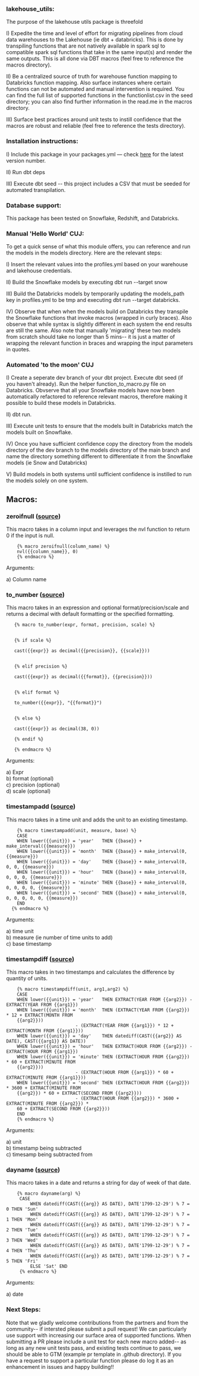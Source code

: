 ### lakehouse_utils:

The purpose of the lakehouse utils package is threefold 

I) Expedite the time and level of effort for migrating pipelines from cloud data warehouses to the Lakehouse  (ie dbt + databricks). This is done by transpiling functions that are not natively available in spark sql to compatible spark sql functions that take in the same input(s) and render the same outputs. This is all done via DBT macros (feel free to reference the macros directory).  

II) Be a centralized source of truth for warehouse function mapping to Databricks function mapping. Also surface instances where certain functions can not be automated and manual intervention is required. You can find the full list of supported functions in the functionlist.csv in the seed directory; you can also find further information in the read.me in the macros directory.  

III) Surface best practices around unit tests to instill confidence that the macros are robust and reliable (feel free to reference the tests directory). 

### Installation instructions:

I) Include this package in your packages.yml — check [here](https://github.com/rlsalcido24/lakehouse_utils/releases/tag/v0.1.1) for the latest version number.

II) Run dbt deps

III) Execute dbt seed -- this project includes a CSV that must be seeded for automated transpilation.

### Database support:

This package has been tested on Snowflake, Redshift, and Databricks.

### Manual 'Hello World' CUJ:  

To get a quick sense of what this module offers, you can reference and run the models in the models directory. Here are the relevant steps:  

I) Insert the relevant values into the profiles.yml based on your warehouse and lakehouse credentials.

II) Build the Snowflake models by executing dbt run --target snow 

III) Build the Databricks models by temporarily updating the models_path key in profiles.yml to be tmp and executing dbt run --target databricks.

IV) Observe that when when the models build on Databricks they transpile the Snowflake functions that invoke macros (wrapped in curly braces). Also observe that while syntax is slightly different in each system the end results are still the same. Also note that manually 'migrating' these two models from scratch should take no longer than 5 mins-- it is just a matter of wrapping the relevant function in braces and wrapping the input parameters in quotes. 

### Automated 'to the moon' CUJ 

I) Create a seperate dev branch of your dbt project. Execute dbt seed (if you haven't already). Run the helper function_to_macro.py file on Databricks. Obvserve that all your Snowflake models have now been automatically refactored to reference relevant macros, therefore making it possible to build these models in Databricks.

II) dbt run.

III) Execute unit tests to ensure that the models built in Databricks match the models built on Snowflake.

IV) Once you have sufficient confidence copy the directory from the models directory of the dev branch to the models directory of the main branch and name the directory something different to differentiate it from the Snowflake models (ie Snow and Databricks) 

V) Build models in both systems until sufficient confidence is instilled to run the models solely on one system.

## Macros:

### zeroifnull ([source](https://github.com/rlsalcido24/lakehouse_utils/blob/main/macros/zeroifnull.sql))

This macro takes in a column input and leverages the nvl function to return 0 if the input is null.
```
    {% macro zeroifnull(column_name) %}
    nvl({{column_name}}, 0)
    {% endmacro %}
```

Arguments:

a) Column name

### to_number ([source](https://github.com/rlsalcido24/lakehouse_utils/blob/main/macros/to_number.sql))

This macro takes in an expression and optional format/precision/scale and returns a decimal with default formatting or the specified formatting.
```
   {% macro to_number(expr, format, precision, scale) %}


   {% if scale %}

   cast({{expr}} as decimal({{precision}}, {{scale}}))


   {% elif precision %}

   cast({{expr}} as decimal({{format}}, {{precision}}))


   {% elif format %}

   to_number({{expr}}, "{{format}}")


   {% else %}

   cast({{expr}} as decimal(38, 0))

   {% endif %}	

   {% endmacro %}
```

Arguments:

a) Expr <br>
b) format (optional) <br>
c) precision (optional) <br>
d) scale (optional) 

### timestampadd ([source](https://github.com/rlsalcido24/lakehouse_utils/blob/main/macros/timestampadd.sql))

This macro takes in a time unit and adds the unit to an existing timestamp. 
```
    {% macro timestampadd(unit, measure, base) %}
    CASE 
    WHEN lower({{unit}}) = 'year'   THEN {{base}} + make_interval({{measure}})
    WHEN lower({{unit}}) = 'month'  THEN {{base}} + make_interval(0, {{measure}})
    WHEN lower({{unit}}) = 'day'    THEN {{base}} + make_interval(0, 0, 0, {{measure}})
    WHEN lower({{unit}}) = 'hour'   THEN {{base}} + make_interval(0, 0, 0, 0, {{measure}})
    WHEN lower({{unit}}) = 'minute' THEN {{base}} + make_interval(0, 0, 0, 0, 0, {{measure}})
    WHEN lower({{unit}}) = 'second' THEN {{base}} + make_interval(0, 0, 0, 0, 0, 0, {{measure}})
    END
  {% endmacro %}
```

Arguments:

a) time unit <br>
b) measure (ie number of time units to add) <br>
c) base timestamp

### timestampdiff ([source](https://github.com/rlsalcido24/lakehouse_utils/blob/main/macros/timestampdiff.sql))

This macro takes in two timestamps and calculates the difference by quantity of units.
```
    {% macro timestampdiff(unit, arg1,arg2) %}
    CASE 
    WHEN lower({{unit}}) = 'year'   THEN EXTRACT(YEAR FROM {{arg2}}) - EXTRACT(YEAR FROM {{arg1}})
    WHEN lower({{unit}}) = 'month'  THEN (EXTRACT(YEAR FROM {{arg2}}) * 12 + EXTRACT(MONTH FROM 
    {{arg2}}))
                          - (EXTRACT(YEAR FROM {{arg1}}) * 12 + EXTRACT(MONTH FROM {{arg1}}))
    WHEN lower({{unit}}) = 'day'    THEN datediff(CAST({{arg2}} AS DATE), CAST({{arg1}} AS DATE))
    WHEN lower({{unit}}) = 'hour'   THEN EXTRACT(HOUR FROM {{arg2}}) - EXTRACT(HOUR FROM {{arg1}})
    WHEN lower({{unit}}) = 'minute' THEN (EXTRACT(HOUR FROM {{arg2}}) * 60 + EXTRACT(MINUTE FROM 
    {{arg2}}))
                          - (EXTRACT(HOUR FROM {{arg1}}) * 60 + EXTRACT(MINUTE FROM {{arg1}}))
    WHEN lower({{unit}}) = 'second' THEN (EXTRACT(HOUR FROM {{arg2}}) * 3600 + EXTRACT(MINUTE FROM 
    {{arg2}}) * 60 + EXTRACT(SECOND FROM {{arg2}}))
                          - (EXTRACT(HOUR FROM {{arg2}}) * 3600 + EXTRACT(MINUTE FROM {{arg2}}) * 
    60 + EXTRACT(SECOND FROM {{arg2}}))
    END
    {% endmacro %}
```

Arguments:

a) unit <br>
b) timestamp being subtracted <br>
c) timesamp being subtracted from

### dayname ([source](https://github.com/rlsalcido24/lakehouse_utils/blob/main/macros/dayname.sql))

This macro takes in a date and returns a string for day of week of that date.
```
    {% macro dayname(arg) %}
     CASE 
         WHEN datediff(CAST({{arg}} AS DATE), DATE'1799-12-29') % 7 = 0 THEN 'Sun'
         WHEN datediff(CAST({{arg}} AS DATE), DATE'1799-12-29') % 7 = 1 THEN 'Mon'
         WHEN datediff(CAST({{arg}} AS DATE), DATE'1799-12-29') % 7 = 2 THEN 'Tue'
         WHEN datediff(CAST({{arg}} AS DATE), DATE'1799-12-29') % 7 = 3 THEN 'Wed'
         WHEN datediff(CAST({{arg}} AS DATE), DATE'1799-12-29') % 7 = 4 THEN 'Thu'
         WHEN datediff(CAST({{arg}} AS DATE), DATE'1799-12-29') % 7 = 5 THEN 'Fri'
         ELSE 'Sat' END
     {% endmacro %}
```

Arguments:

a) date

### Next Steps: 

Note that we gladly welcome contributions from the partners and from the community-- if intersted please submit a pull request! We can particularly use support with increasing our surface area of supported functions. When submitting a PR please include a unit test for each new macro added-- as long as any new unit tests pass, and existing tests continue to pass, we should be able to GTM (example pr template in .github directory). If you have a request to support a particular function please do log it as an enhancement in issues and happy building!!
